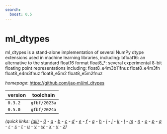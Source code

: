 ```yaml
---
search:
  boost: 0.5
---
```

# ml_dtypes

ml_dtypes is a stand-alone implementation of several NumPy dtype extensions used in machine learning libraries, including:  bfloat16: an alternative to the standard float16 format float8_*: several experimental 8-bit floating point representations including: float8_e4m3b11fnuz float8_e4m3fn float8_e4m3fnuz float8_e5m2 float8_e5m2fnuz

*homepage*: <https://github.com/jax-ml/ml_dtypes>

version | toolchain
--------|----------
``0.3.2`` | ``gfbf/2023a``
``0.5.0`` | ``gfbf/2024a``


*(quick links: [(all)](../index.md) - [0](../0/index.md) - [a](../a/index.md) - [b](../b/index.md) - [c](../c/index.md) - [d](../d/index.md) - [e](../e/index.md) - [f](../f/index.md) - [g](../g/index.md) - [h](../h/index.md) - [i](../i/index.md) - [j](../j/index.md) - [k](../k/index.md) - [l](../l/index.md) - [m](../m/index.md) - [n](../n/index.md) - [o](../o/index.md) - [p](../p/index.md) - [q](../q/index.md) - [r](../r/index.md) - [s](../s/index.md) - [t](../t/index.md) - [u](../u/index.md) - [v](../v/index.md) - [w](../w/index.md) - [x](../x/index.md) - [y](../y/index.md) - [z](../z/index.md))*

